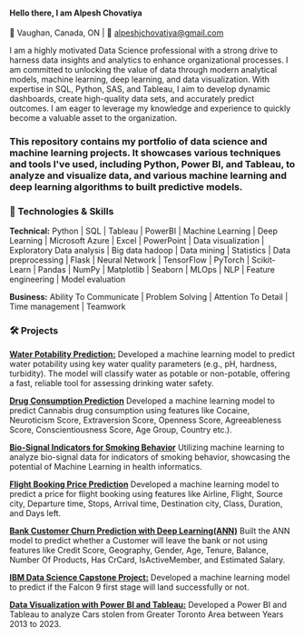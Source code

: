 #### Hello there, I am Alpesh Chovatiya

📍 Vaughan, Canada, ON | 📧 alpeshjchovatiya@gmail.com

I am a highly motivated Data Science professional with a strong drive to harness data insights and analytics to enhance organizational processes. I am committed to unlocking the value of data through modern analytical models, machine learning, deep learning, and data visualization. With expertise in SQL, Python, SAS, and Tableau, I aim to develop dynamic dashboards, create high-quality data sets, and accurately predict outcomes. I am eager to leverage my knowledge and experience to quickly become a valuable asset to the organization.

### This repository contains my portfolio of data science and machine learning projects. It showcases various techniques and tools I've used, including Python, Power BI, and Tableau, to analyze and visualize data, and various machine learning and deep learning algorithms to built predictive models.



### 🔧 Technologies & Skills

**Technical:** Python | SQL | Tableau | PowerBI | Machine Learning | Deep Learning | Microsoft Azure |  Excel | PowerPoint | Data visualization | Exploratory Data analysis |
               Big data hadoop | Data mining | Statistics | Data preprocessing | Flask |  Neural Network | TensorFlow |  PyTorch | 
               Scikit-Learn |  Pandas | NumPy | Matplotlib | Seaborn | MLOps | NLP | Feature engineering | Model evaluation
  
**Business:** Ability To Communicate |  Problem Solving | Attention To Detail | Time management | Teamwork


### 🛠️ Projects

[**Water Potability Prediction:**](https://github.com/alpeshjchovatiya/Water_Potability_Prediction)
Developed a machine learning model to predict water potability using key water quality parameters (e.g., pH, hardness, turbidity).
The model will classify water as potable or non-potable, offering a fast, reliable tool for assessing drinking water safety.

[**Drug Consumption Prediction**](https://github.com/alpeshjchovatiya/Drug_Consumption_Prediction)
Developed a machine learning model to predict Cannabis drug consumption using features like Cocaine, Neuroticism Score, Extraversion Score, Openness Score, 
Agreeableness Score, Conscientiousness Score, Age Group, Country etc.).
                           
[**Bio-Signal Indicators for Smoking Behavior**](https://github.com/alpeshjchovatiya/Bio-signal_Smoking_Classification)
Utilizing machine learning to analyze bio-signal data for indicators of smoking behavior, showcasing the potential of Machine Learning in health  informatics.

[**Flight Booking Price Prediction**](https://github.com/alpeshjchovatiya/Flight_Booking_Price_Prediction)
Developed a machine learning model to predict a price for flight booking using features like Airline, Flight, Source city, Departure time, Stops, Arrival time, 
Destination city, Class, Duration, and Days left.

[**Bank Customer Churn Prediction with Deep Learning(ANN)**](https://github.com/alpeshjchovatiya/Customer_Churn_Prediction_ANN)
Built the ANN model to predict whether a Customer will leave the bank or not using features like Credit Score, Geography, Gender, Age, Tenure, Balance, 
Number Of Products, Has CrCard, IsActiveMember, and Estimated Salary.

[**IBM Data Science Capstone Project:**](https://github.com/alpeshjchovatiya/IBM-Data-Science-Capstone-Project/tree/main)
Developed a machine learning model to predict if the Falcon 9 first stage will land successfully or not.

[**Data Visualization with Power BI and Tableau:**](https://github.com/alpeshjchovatiya/PowerBI-Tableau---Auto-theft-from-GTA)
Developed a Power BI and Tableau to analyze Cars stolen from Greater Toronto Area between Years 2013 to 2023.

